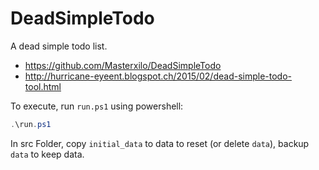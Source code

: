 # DeadSimpleTodo
A dead simple todo list.

* https://github.com/Masterxilo/DeadSimpleTodo
* http://hurricane-eyeent.blogspot.ch/2015/02/dead-simple-todo-tool.html

To execute, run `run.ps1` using powershell:

```powershell
.\run.ps1
```

In src Folder, copy `initial_data` to data to reset (or delete `data`), backup `data` to keep data.